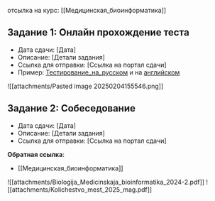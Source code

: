 
отсылка на курс: [[Медицинская_биоинформатика]]
## Задание 1: Онлайн прохождение теста
- Дата сдачи: [Дата]
- Описание: [Детали задания]
- Ссылка для отправки: [Ссылка на портал сдачи]
- Пример: [Тестирование_на_русском](https://tempolw.rsmu.ru/) и на [английском](https://tempolw.rsmu.ru/en/)

![[attachments/Pasted image 20250204155546.png]]
## Задание 2: Собеседование

- Дата сдачи: [Дата]
- Описание: [Детали задания]
- Ссылка для отправки: [Ссылка на портал сдачи]

**Обратная ссылка**:
- [[Медицинская_биоинформатика]]

![[attachments/Biologija_Medicinskaja_bioinformatika_2024-2.pdf]]
![[attachments/Kolichestvo_mest_2025_mag.pdf]]